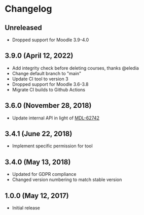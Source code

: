 # Changelog

## Unreleased

- Dropped support for Moodle 3.9-4.0

## 3.9.0 (April 12, 2022)

- Add integrity check before deleting courses, thanks @eledia
- Change default branch to "main"
- Update CI tool to version 3
- Dropped support for Moodle 3.6-3.8
- Migrate CI builds to Github Actions

## 3.6.0 (November 28, 2018)

- Update internal API in light of [MDL-62742](https://tracker.moodle.org/browse/MDL-62742)

## 3.4.1 (June 22, 2018)

- Implement specific permission for tool

## 3.4.0 (May 13, 2018)

- Updated for GDPR compliance
- Changed version numbering to match stable version

## 1.0.0 (May 12, 2017)

- Initial release
